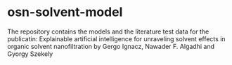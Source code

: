 # osn-solvent-model
The repository contains the models and the literature test data for the publicatin: Explainable artificial intelligence for unraveling solvent effects in organic solvent nanofiltration by Gergo Ignacz, Nawader F. Algadhi and Gyorgy Szekely
